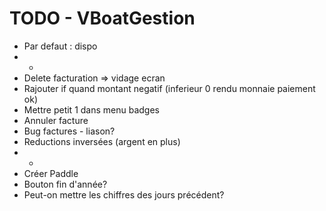 TODO - VBoatGestion
=========

* Par defaut : dispo
* -
* Delete facturation => vidage ecran
* Rajouter if quand montant negatif (inferieur 0 rendu monnaie paiement ok)
* Mettre petit 1 dans menu badges
* Annuler facture
* Bug factures - liason?
* Reductions inversées (argent en plus)
* -
* Créer Paddle
* Bouton fin d'année?
* Peut-on mettre les chiffres des jours précédent?
